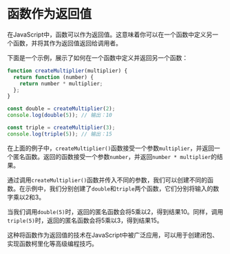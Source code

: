 # 函数作为返回值

在JavaScript中，函数可以作为返回值。这意味着你可以在一个函数中定义另一个函数，并将其作为返回值返回给调用者。

下面是一个示例，展示了如何在一个函数中定义并返回另一个函数：

```javascript
function createMultiplier(multiplier) {
  return function (number) {
    return number * multiplier;
  };
}

const double = createMultiplier(2);
console.log(double(5)); // 输出：10

const triple = createMultiplier(3);
console.log(triple(5)); // 输出：15
```

在上面的例子中，`createMultiplier()`函数接受一个参数`multiplier`，并返回一个匿名函数。返回的函数接受一个参数`number`，并返回`number * multiplier`的结果。

通过调用`createMultiplier()`函数并传入不同的参数，我们可以创建不同的函数。在示例中，我们分别创建了`double`和`triple`两个函数，它们分别将输入的数字乘以2和3。

当我们调用`double(5)`时，返回的匿名函数会将5乘以2，得到结果10。同样，调用`triple(5)`时，返回的匿名函数会将5乘以3，得到结果15。

这种将函数作为返回值的技术在JavaScript中被广泛应用，可以用于创建闭包、实现函数柯里化等高级编程技巧。
